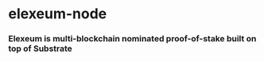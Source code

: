# elexeum-node

### Elexeum is multi-blockchain nominated proof-of-stake built on top of Substrate 
